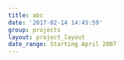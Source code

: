 ```yaml
---
title: abc
date: '2017-02-14 14:45:59'
group: projects
layout: project_layout
date_range: Starting April 2007
---
```

